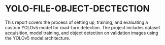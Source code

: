 # YOLO-FILE-OBJECT-DECTECTION
This report covers the process of setting up, training, and evaluating a custom YOLOv5 model for road-turn detection. The project includes dataset acquisition, model training, and object detection on validation images using the YOLOv5 model architecture.
